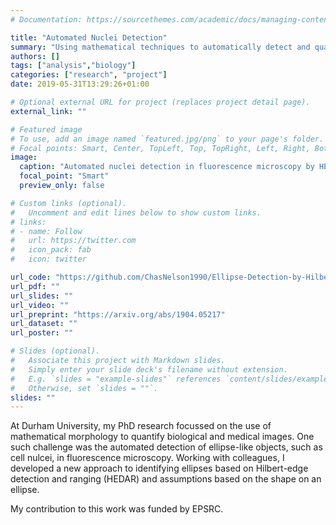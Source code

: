 ```yaml
---
# Documentation: https://sourcethemes.com/academic/docs/managing-content/

title: "Automated Nuclei Detection"
summary: "Using mathematical techniques to automatically detect and quantify nuclei in 2D and 3D bioimaging data. [Read more...](/project/nuclei-detection/index.html)"
authors: []
tags: ["analysis","biology"]
categories: ["research", "project"]
date: 2019-05-31T13:29:26+01:00

# Optional external URL for project (replaces project detail page).
external_link: ""

# Featured image
# To use, add an image named `featured.jpg/png` to your page's folder.
# Focal points: Smart, Center, TopLeft, Top, TopRight, Left, Right, BottomLeft, Bottom, BottomRight.
image:
  caption: "Automated nuclei detection in fluorescence microscopy by HEDAR."
  focal_point: "Smart"
  preview_only: false

# Custom links (optional).
#   Uncomment and edit lines below to show custom links.
# links:
# - name: Follow
#   url: https://twitter.com
#   icon_pack: fab
#   icon: twitter

url_code: "https://github.com/ChasNelson1990/Ellipse-Detection-by-Hilbert-Edge-Detection-and-Ranging"
url_pdf: ""
url_slides: ""
url_video: ""
url_preprint: "https://arxiv.org/abs/1904.05217"
url_dataset: ""
url_poster: ""

# Slides (optional).
#   Associate this project with Markdown slides.
#   Simply enter your slide deck's filename without extension.
#   E.g. `slides = "example-slides"` references `content/slides/example-slides.md`.
#   Otherwise, set `slides = ""`.
slides: ""
---
```

At Durham University, my PhD research focussed on the use of mathematical morphology to quantify biological and medical images.
One such challenge was the automated detection of ellipse-like objects, such as cell nulcei, in fluorescence microscopy.
Working with colleagues, I developed a new approach to identifying ellipses based on Hilbert-edge detection and ranging (HEDAR) and assumptions based on the shape on an ellipse.

My contribution to this work was funded by EPSRC.
